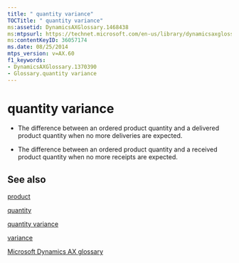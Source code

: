 ```yaml
---
title: " quantity variance"
TOCTitle: " quantity variance"
ms:assetid: DynamicsAXGlossary.1468438
ms:mtpsurl: https://technet.microsoft.com/en-us/library/dynamicsaxglossary.1468438(v=AX.60)
ms:contentKeyID: 36057174
ms.date: 08/25/2014
mtps_version: v=AX.60
f1_keywords:
- DynamicsAXGlossary.1370390
- Glossary.quantity variance
---
```


# quantity variance

  - The difference between an ordered product quantity and a delivered product quantity when no more deliveries are expected.

  - The difference between an ordered product quantity and a received product quantity when no more receipts are expected.

## See also

[product](product.md)

[quantity](quantity.md)

[quantity variance](quantity-variance.md)

[variance](https://technet.microsoft.com/en-us/library/hh208895\(v=ax.60\))

[Microsoft Dynamics AX glossary](glossary/microsoft-dynamics-ax-glossary.md)

  


